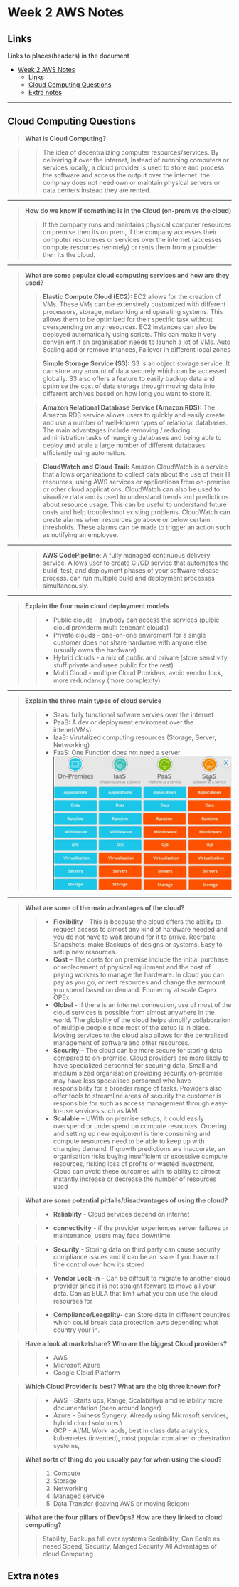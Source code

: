 # Week 2 AWS Notes 


## Links
Links to places(headers) in the document
- [Week 2 AWS Notes](#week-2-aws-notes)
  - [Links](#links)
  - [Cloud Computing Questions](#cloud-computing-questions)
  - [Extra notes](#extra-notes)

_____






## Cloud Computing Questions

>**What is Cloud Computing?**

>>The idea of decentralizing computer resources/services. By delivering it over the internet, Instead of runnning computers or services locally,  a cloud provider  is used to store and process the software and access the output over the internet. the compnay does not need own or maintain physical servers or data centers instead they are rented.
----
>**How do we know if something is in the Cloud (on-prem vs the cloud)**
>>If the company runs and maintains physical computer resources on premise then its on prem, if the company accesses their computer resoureses or services over the internet (accesses compute resources remotely) or rents them from a provider then its the cloud. 
---
>**What are some popular cloud computing services and how are they used?**
>>**Elastic Compute Cloud (EC2):**  EC2 allows for the creation of VMs. These VMs can be extensively customized with different processors, storage, networking and operating systems. This allows them to be optimized for their specific task without overspending on any resources. EC2 instances can also be deployed automatically using scripts.  This can make it very convenient if an organisation needs to launch a lot of VMs. Auto Scaling add or remove intances, Failover in different local zones
>
>>**Simple Storage Service (S3):** S3 is an object storage service. It can store any amount of data securely which can be accessed globally. S3 also offers a feature to easily backup data and optimise the cost of data storage through moving data into different archives based on how long you want to store it.
>
>>**Amazon Relational Database Service (Amazon RDS):** The Amazon RDS service allows users to quickly and easily create and use a number of well-known types of relational databases.  The main advantages include removing / reducing administration tasks of manging databases and being able to deploy and scale a large number of different databases efficiently using automation.
>
>> **CloudWatch and Cloud Trail:** Amazon CloudWatch is a service that allows organisations to collect data about the use of their IT resources, using AWS services or applications from on-premise or other cloud applications. CloudWatch can also be used to visualize data and is used to understand trends and predictions about resource usage. This can be useful to understand future costs and help troubleshoot existing problems. CloudWatch can create alarms when resources go above or below certain thresholds. These alarms can be made to trigger an action such as notifying an employee.
---
>>**AWS CodePipeline**: A fully managed continuous  delivery service. Allows user to create CI/CD service that automates the build, test, and deployment phases of your software release process. can run multiple build and deployment processes simultaneously.
---
>**Explain the four main cloud deployment models**
  >>* Public clouds - anybody can access the services (pulbic cloud providerm multi tenenant clouds)
  >>* Private clouds - one-on-one enviroment for a single customer does not share hardware with anyone else.(usually owns the hardware)
  >>* Hybrid clouds - a mix of public and private (store senstivity stuff private and usee public for the rest)
  >>* Multi Cloud - multiple Cloud Providers, avoid vendor  lock, more redundancy (more complexity)

---
>**Explain the three main types of cloud service**
>>* Saas: fully functional sofware servies over the internet
>>* PaaS: A dev or deployment enviroment over the intenet(VMs)
>>* IaaS: Virutalized computing resources (Storage, Server, Networking)
>>* FaaS: One Function does not need a server
>>![aaSdiagram](Imagenotes/スクリーンショット%202025-03-26%20105137.png)

---
>**What are some of the main advantages of the cloud?**
>>* **Flexibility** – This is because the cloud offers the ability to request access to almost any kind of hardware needed and you do not have to wait around for it to arrive. Recreate Snapshots, make Backups of designs or systems. Easy to setup new resources.
>>* **Cost** –  The costs for on premise include the initial purchase or replacement of physical equipment and the cost of paying workers to manage the hardware. In cloud you can pay as you go, or rent resources and change the ammount you spend based on demand. Econermy at scale Capex OPEx
 >> * **Global** - if there is an internet connection, use of most of the cloud services is possible from almost anywhere in the world. 
  The globality of the cloud helps simplify collaboration of multiple people since most of the setup is in place.  Moving services to the cloud also allows for the centralized management of software and other resources. 
>>* **Security** – The cloud can be more secure for storing data compared to on-premise.  Cloud providers are more likely to have specialized personnel for securing data.  Small and medium sized organisation providing security on-premise may have less specialised personnel who have responsibility for a broader range of tasks. 
  Providers also offer tools to streamline areas of security the customer is responsible for such as access management through easy-to-use services such as IAM. 
>> * **Scalable** – UWith on premise setups, it could easily overspend or underspend on compute resources.   Ordering and setting up new equipment is time consuming and compute resources need to be able to keep up with changing demand.  If growth predictions are inaccurate, an organisation risks buying insufficient or excessive compute resources, risking loss of profits or wasted investment. Cloud can avoid these outcomes with its ability to almost instantly increase or decrease the number of resources used

>**What are some potential pitfalls/disadvantages of using the cloud?**
  >>* **Reliablity** - Cloud services depend on internet 

  >>* **connectivity** - if the provider experiences server failures or maintenance, users may face downtime.

>>* **Security** - Storing data on third party can cause security compliance issues and it can be an issue if you have not fine control over how its stored

>>* **Vendor Lock-in** - Can be diffcult to migrate to another cloud provider since it is not straight forward to move all your data. Can as EULA that limit what you can use the cloud resourses for

>>* **Compliance/Leagality**- can Store data in different countires which could break data protection laws depending what country your in.

>**Have a look at marketshare? Who are the biggest Cloud providers?**
>>* AWS
>>* Microsoft Azure
>>* Google Cloud Platform

>**Which Cloud Provider is best? What are the big three known for?**
>>* AWS - Starts ups, Range, Scalabiltiyu amd reliability more documentation (been around longer)
>>* Azure - Buiness  Syngery, Already using Microsoft services, hybrid cloud solutions.\
>>* GCP - AI/ML Work laods, best in class data analytics, kubernetes (invented), most popular container orchestration systems,

>**What sorts of thing do you usually pay for when using the cloud?**
>>1. Compute
>>1. Storage
>>1. Networking
>>1. Managed service
>>1. Data Transfer (leaving AWS or moving Reigon)
  



>**What are the four pillars of DevOps? How are they linked to cloud computing?**
  >>Stability, Backups fall over systems
  >>Scalability, Can Scale as neeed
  >>Speed, 
  >>Security, Manged Security 
  >> All Advantages of cloud Computing




## Extra notes
